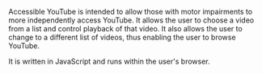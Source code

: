 Accessible YouTube is intended to allow those with motor impairments to more independently access YouTube. It allows the user to choose a video from a list and control playback of that video. It also allows the user to change to a different list of videos, thus enabling the user to browse YouTube.

It is written in JavaScript and runs within the user's browser.